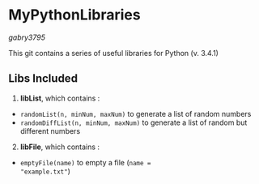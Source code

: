 MyPythonLibraries
=================
*gabry3795*

This git contains a series of useful libraries for Python (v. 3.4.1)

Libs Included
--------------
1. **libList**, which contains :
 - <code>randomList(n, minNum, maxNum)</code> to generate a list of random numbers 
 - <code>randomDiffList(n, minNum, maxNum)</code> to generate a list of random but different numbers
 
2. **libFile**, which contains :
 - <code>emptyFile(name)</code> to empty a file (<code>name = "example.txt"</code>)
